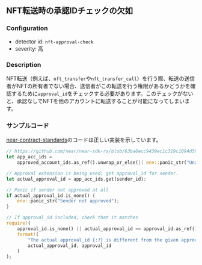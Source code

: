 
## NFT転送時の承認IDチェックの欠如

### Configuration

* detector id: `nft-approval-check`
* severity: 高

### Description

NFT転送（例えば、`nft_transfer`や`nft_transfer_call`）を行う際、転送の送信者がNFTの所有者でない場合、送信者がこの転送を行う権限があるかどうかを確認するために`approval_id`をチェックする必要があります。このチェックがないと、承認なしでNFTを他のアカウントに転送することが可能になってしまいます。

### サンプルコード

[near-contract-standards](https://github.com/near/near-sdk-rs/blob/63ba6ecc9439ec1c319c1094d581653698229473/near-contract-standards/src/non_fungible_token/core/core_impl.rs#L212)のコードは正しい実装を示しています。

```rust
// https://github.com/near/near-sdk-rs/blob/63ba6ecc9439ec1c319c1094d581653698229473/near-contract-standards/src/non_fungible_token/core/core_impl.rs#L215
let app_acc_ids =
    approved_account_ids.as_ref().unwrap_or_else(|| env::panic_str("Unauthorized"));

// Approval extension is being used; get approval_id for sender.
let actual_approval_id = app_acc_ids.get(sender_id);

// Panic if sender not approved at all
if actual_approval_id.is_none() {
    env::panic_str("Sender not approved");
}

// If approval_id included, check that it matches
require!(
    approval_id.is_none() || actual_approval_id == approval_id.as_ref(),
    format!(
        "The actual approval_id {:?} is different from the given approval_id {:?}",
        actual_approval_id, approval_id
    )
);
```
